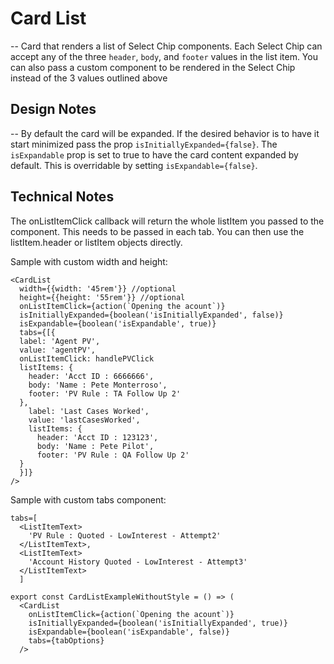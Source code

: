 # Card List

-- Card that renders a list of Select Chip components. Each Select Chip can accept any of the three `header`, `body`, and `footer` values in the list item. You can also pass a custom component to be rendered in the Select Chip instead of the 3 values outlined above

## Design Notes

-- By default the card will be expanded. If the desired behavior is to have it start minimized pass the prop `isInitiallyExpanded={false}`. The `isExpandable` prop is set to true to have the card content expanded by default. This is overridable by setting `isExpandable={false}`.

## Technical Notes

The onListItemClick callback will return the whole listItem you passed to the component. This needs to be passed in each tab. You can then use the listItem.header or listItem objects directly.

Sample with custom width and height:

```
<CardList
  width={{width: '45rem'}} //optional
  height={{height: '55rem'}} //optional
  onListItemClick={action(`Opening the acount`)}
  isInitiallyExpanded={boolean('isInitiallyExpanded', false)}
  isExpandable={boolean('isExpandable', true)}
  tabs={[{
  label: 'Agent PV',
  value: 'agentPV',
  onListItemClick: handlePVClick
  listItems: {
    header: 'Acct ID : 6666666',
    body: 'Name : Pete Monterroso',
    footer: 'PV Rule : TA Follow Up 2'
  },
    label: 'Last Cases Worked',
    value: 'lastCasesWorked',
    listItems: {
      header: 'Acct ID : 123123',
      body: 'Name : Pete Pilot',
      footer: 'PV Rule : QA Follow Up 2'
  }
  }]}
/>
```

Sample with custom tabs component:

```
tabs=[
  <ListItemText>
    'PV Rule : Quoted - LowInterest - Attempt2'
  </ListItemText>,
  <ListItemText>
    'Account History Quoted - LowInterest - Attempt3'
  </ListItemText>
  ]

export const CardListExampleWithoutStyle = () => (
  <CardList
    onListItemClick={action(`Opening the acount`)}
    isInitiallyExpanded={boolean('isInitiallyExpanded', true)}
    isExpandable={boolean('isExpandable', false)}
    tabs={tabOptions}
  />
```
